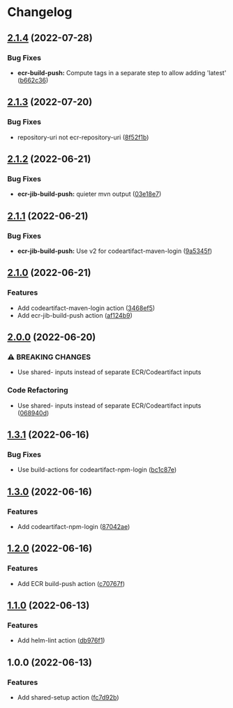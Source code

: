# Changelog

## [2.1.4](https://github.com/riskalyze/build-actions/compare/v2.1.3...v2.1.4) (2022-07-28)


### Bug Fixes

* **ecr-build-push:** Compute tags in a separate step to allow adding 'latest' ([b662c36](https://github.com/riskalyze/build-actions/commit/b662c363f999f21a45e892690ede4c27ad01732e))

## [2.1.3](https://github.com/riskalyze/build-actions/compare/v2.1.2...v2.1.3) (2022-07-20)


### Bug Fixes

* repository-uri not ecr-repository-uri ([8f52f1b](https://github.com/riskalyze/build-actions/commit/8f52f1b1e71192792b0823c11104b5e453108c91))

## [2.1.2](https://github.com/riskalyze/build-actions/compare/v2.1.1...v2.1.2) (2022-06-21)


### Bug Fixes

* **ecr-jib-build-push:** quieter mvn output ([03e18e7](https://github.com/riskalyze/build-actions/commit/03e18e78272cc3b902e6800e993f95268f2b3594))

## [2.1.1](https://github.com/riskalyze/build-actions/compare/v2.1.0...v2.1.1) (2022-06-21)


### Bug Fixes

* **ecr-jib-build-push:** Use v2 for codeartifact-maven-login ([9a5345f](https://github.com/riskalyze/build-actions/commit/9a5345f938ae20f3cfcfa107a46a9ff2173231d3))

## [2.1.0](https://github.com/riskalyze/build-actions/compare/v2.0.0...v2.1.0) (2022-06-21)


### Features

* Add codeartifact-maven-login action ([3468ef5](https://github.com/riskalyze/build-actions/commit/3468ef51db1332d79fc13aa568904a74efd6479c))
* Add ecr-jib-build-push action ([af124b9](https://github.com/riskalyze/build-actions/commit/af124b9f39f24ebd3fa55a54abb7c9a578ceee9c))

## [2.0.0](https://github.com/riskalyze/build-actions/compare/v1.3.1...v2.0.0) (2022-06-20)


### ⚠ BREAKING CHANGES

* Use shared- inputs instead of separate ECR/Codeartifact inputs

### Code Refactoring

* Use shared- inputs instead of separate ECR/Codeartifact inputs ([068940d](https://github.com/riskalyze/build-actions/commit/068940de8d5ec24a9cb99bf3bf79319f1db4bb0a))

## [1.3.1](https://github.com/riskalyze/build-actions/compare/v1.3.0...v1.3.1) (2022-06-16)


### Bug Fixes

* Use build-actions for codeartifact-npm-login ([bc1c87e](https://github.com/riskalyze/build-actions/commit/bc1c87ebdb700c61251841ad05bda61ed324f669))

## [1.3.0](https://github.com/riskalyze/build-actions/compare/v1.2.0...v1.3.0) (2022-06-16)


### Features

* Add codeartifact-npm-login ([87042ae](https://github.com/riskalyze/build-actions/commit/87042ae1aa55bc3f8ad84c90a5e20cc2852b1868))

## [1.2.0](https://github.com/riskalyze/build-actions/compare/v1.1.0...v1.2.0) (2022-06-16)


### Features

* Add ECR build-push action ([c70767f](https://github.com/riskalyze/build-actions/commit/c70767f408f4982935735c160e66b619fe1999c2))

## [1.1.0](https://github.com/riskalyze/build-actions/compare/v1.0.0...v1.1.0) (2022-06-13)


### Features

* Add helm-lint action ([db976f1](https://github.com/riskalyze/build-actions/commit/db976f15a791938685d705d42cac271360b7f5d8))

## 1.0.0 (2022-06-13)


### Features

* Add shared-setup action ([fc7d92b](https://github.com/riskalyze/build-actions/commit/fc7d92b52afa0038d05c90e9d8f472f71ad68dd3))
